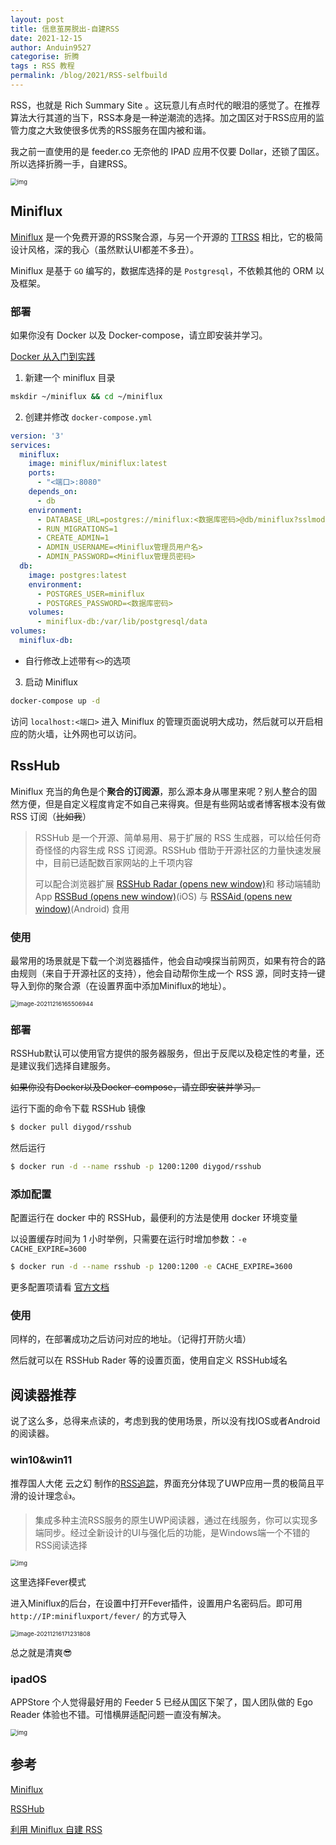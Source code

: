 ```yaml
---
layout: post
title: 信息茧房脱出-自建RSS
date: 2021-12-15
author: Anduin9527
categorise: 折腾
tags : RSS 教程 
permalink: /blog/2021/RSS-selfbuild
---
```

RSS，也就是 Rich Summary Site 。这玩意儿有点时代的眼泪的感觉了。在推荐算法大行其道的当下，RSS本身是一种逆潮流的选择。加之国区对于RSS应用的监管力度之大致使很多优秀的RSS服务在国内被和谐。

我之前一直使用的是 feeder.co 无奈他的 IPAD 应用不仅要 Dollar，还锁了国区。所以选择折腾一手，自建RSS。

<!--more-->

<img src="https://imgbed-1304793179.cos.ap-nanjing.myqcloud.com/typora/20211216172339.jpeg" alt="img" style="zoom:67%;" />



## Miniflux

[Miniflux](https://miniflux.app/) 是一个免费开源的RSS聚合源，与另一个开源的 [TTRSS](https://tt-rss.org/) 相比，它的极简设计风格，深的我心（虽然默认UI都差不多丑）。

Miniflux 是基于 `GO` 编写的，数据库选择的是 `Postgresql`，不依赖其他的 ORM 以及框架。

### 部署

如果你没有 Docker 以及 Docker-compose，请立即安装并学习。

[Docker 从入门到实践](https://vuepress.mirror.docker-practice.com/)

1. 新建一个 miniflux 目录

```bash
mskdir ~/miniflux && cd ~/miniflux
```

2. 创建并修改 `docker-compose.yml`

```yaml
version: '3'
services:
  miniflux:
    image: miniflux/miniflux:latest
    ports:
      - "<端口>:8080"
    depends_on:
      - db
    environment:
      - DATABASE_URL=postgres://miniflux:<数据库密码>@db/miniflux?sslmode=disable
      - RUN_MIGRATIONS=1
      - CREATE_ADMIN=1
      - ADMIN_USERNAME=<Miniflux管理员用户名>
      - ADMIN_PASSWORD=<Miniflux管理员密码>
  db:
    image: postgres:latest
    environment:
      - POSTGRES_USER=miniflux
      - POSTGRES_PASSWORD=<数据库密码>
    volumes:
      - miniflux-db:/var/lib/postgresql/data
volumes:
  miniflux-db: 
```

+ 自行修改上述带有`<>`的选项

3. 启动 Miniflux

```bash
docker-compose up -d
```

访问 `localhost:<端口>` 进入 Miniflux 的管理页面说明大成功，然后就可以开启相应的防火墙，让外网也可以访问。

## RssHub

Miniflux 充当的角色是个**聚合的订阅源**，那么源本身从哪里来呢？别人整合的固然方便，但是自定义程度肯定不如自己来得爽。但是有些网站或者博客根本没有做 RSS 订阅（<del>比如我</del>）

>RSSHub 是一个开源、简单易用、易于扩展的 RSS 生成器，可以给任何奇奇怪怪的内容生成 RSS 订阅源。RSSHub 借助于开源社区的力量快速发展中，目前已适配数百家网站的上千项内容
>
>可以配合浏览器扩展 [RSSHub Radar (opens new window)](https://github.com/DIYgod/RSSHub-Radar)和 移动端辅助 App [RSSBud (opens new window)](https://github.com/Cay-Zhang/RSSBud)(iOS) 与 [RSSAid (opens new window)](https://github.com/LeetaoGoooo/RSSAid)(Android) 食用

### 使用

最常用的场景就是下载一个浏览器插件，他会自动嗅探当前网页，如果有符合的路由规则（来自于开源社区的支持），他会自动帮你生成一个 RSS 源，同时支持一键导入到你的聚合源（在设置界面中添加Miniflux的地址）。

<img src="https://imgbed-1304793179.cos.ap-nanjing.myqcloud.com/typora/20211216165507.png" alt="image-20211216165506944" style="zoom:67%;" />

### 部署

RSSHub默认可以使用官方提供的服务器服务，但出于反爬以及稳定性的考量，还是建议我们选择自建服务。

<del>如果你没有Docker以及Docker-compose，请立即安装并学习。</del>

运行下面的命令下载 RSSHub 镜像

```bash
$ docker pull diygod/rsshub
```

然后运行

```bash
$ docker run -d --name rsshub -p 1200:1200 diygod/rsshub
```

### 添加配置

配置运行在 docker 中的 RSSHub，最便利的方法是使用 docker 环境变量

以设置缓存时间为 1 小时举例，只需要在运行时增加参数：`-e CACHE_EXPIRE=3600`

```bash
$ docker run -d --name rsshub -p 1200:1200 -e CACHE_EXPIRE=3600 
```

更多配置项请看 [官方文档](https://docs.rsshub.app/install/#pei-zhi)

### 使用

同样的，在部署成功之后访问对应的地址。（记得打开防火墙）

然后就可以在 RSSHub Rader 等的设置页面，使用自定义 RSSHub域名

## 阅读器推荐

说了这么多，总得来点读的，考虑到我的使用场景，所以没有找IOS或者Android的阅读器。

### win10&win11

推荐国人大佬 云之幻 制作的[RSS追踪](https://www.microsoft.com/zh-cn/p/rss-%E8%BF%BD%E8%B8%AA/9n85pv1rjd6v)，界面充分体现了UWP应用一贯的极简且平滑的设计理念👍。

>集成多种主流RSS服务的原生UWP阅读器，通过在线服务，你可以实现多端同步。经过全新设计的UI与强化后的功能，是Windows端一个不错的RSS阅读选择

<img src="https://imgbed-1304793179.cos.ap-nanjing.myqcloud.com/typora/20211216170732.jpeg" alt="img" style="zoom:67%;" />

这里选择Fever模式

进入Miniflux的后台，在设置中打开Fever插件，设置用户名密码后。即可用 `http://IP:minifluxport/fever/` 的方式导入

<img src="https://imgbed-1304793179.cos.ap-nanjing.myqcloud.com/typora/20211216171232.png" alt="image-20211216171231808" style="zoom:67%;" />

总之就是清爽😎

### ipadOS

APPStore 个人觉得最好用的 Feeder 5 已经从国区下架了，国人团队做的 Ego Reader 体验也不错。可惜横屏适配问题一直没有解决。

<img src="https://imgbed-1304793179.cos.ap-nanjing.myqcloud.com/typora/20211216172758.jpg" alt="img" style="zoom:67%;" />



## 参考

[Miniflux](https://miniflux.app/)

[RSSHub](https://docs.rsshub.app/)

[利用 Miniflux 自建 RSS](https://hydrotho.github.io/Miniflux-Build-Guide/)







